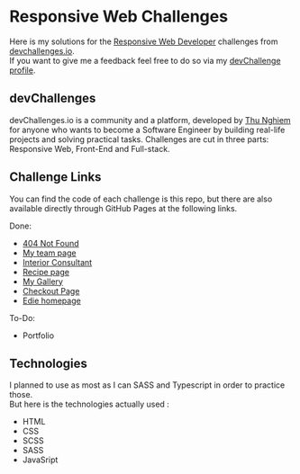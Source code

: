 # Responsive Web Challenges

Here is my solutions for the [Responsive Web Developer](https://devchallenges.io/paths/responsive-web-developer) challenges from [devchallenges.io](https://devchallenges.io/).  
If you want to give me a feedback feel free to do so via my [devChallenge profile](https://devchallenges.io/portfolio/yPerrot).


## devChallenges

devChallenges.io is a community and a platform, developed by [Thu Nghiem](https://twitter.com/thunghiemdinh) for anyone who wants to become a Software Engineer by building real-life projects and solving practical tasks. Challenges are cut in three parts: Responsive Web, Front-End and Full-stack. 

## Challenge Links

You can find the code of each challenge is this repo, but there are also available directly through GitHub Pages at the following links.

Done:
 - [404 Not Found](https://yperrot.github.io/Solution_Responsive_devChallenges/404-not-found/)
 - [My team page](https://yperrot.github.io/Solution_Responsive_devChallenges/my-team-page/)
 - [Interior Consultant](https://yperrot.github.io/Solution_Responsive_devChallenges/interior-consultant/)
 - [Recipe page](https://yperrot.github.io/Solution_Responsive_devChallenges/recipe-page/)
 - [My Gallery](https://yperrot.github.io/Solution_Responsive_devChallenges/my-gallery/)
 - [Checkout Page](https://yperrot.github.io/Solution_Responsive_devChallenges/checkout-page/)
 - [Edie homepage](https://yperrot.github.io/Solution_Responsive_devChallenges/edie-homepage/)

To-Do:
 - Portfolio

## Technologies 

I planned to use as most as I can SASS and Typescript in order to practice those.  
But here is the technologies actually used : 
 - HTML
 - CSS
 - SCSS
 - SASS
 - JavaSript
